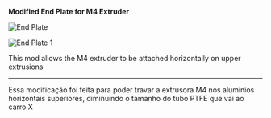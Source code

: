 **Modified End Plate for M4 Extruder**

![End Plate](https://github.com/nexposito/VoronLegacy/blob/main/End%20Plate%20M4/Capturar1.PNG)

![End Plate 1](https://github.com/nexposito/VoronLegacy/blob/main/End%20Plate%20M4/Capturar2.PNG)


This mod allows the M4 extruder to be attached horizontally on upper extrusions

________________________________________________________________________________


Essa modificação foi feita para poder travar a extrusora M4 nos aluminios horizontais superiores, diminuindo o tamanho do tubo PTFE que vai ao carro X
